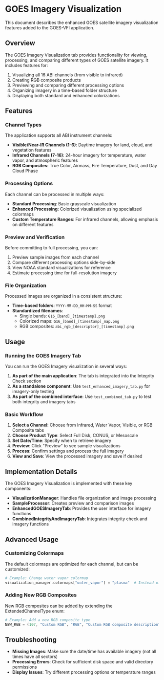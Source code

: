 # GOES Imagery Visualization

This document describes the enhanced GOES satellite imagery visualization features added to the GOES-VFI application.

## Overview

The GOES Imagery Visualization tab provides functionality for viewing, processing, and comparing different types of GOES satellite imagery. It includes features for:

1. Visualizing all 16 ABI channels (from visible to infrared)
2. Creating RGB composite products
3. Previewing and comparing different processing options
4. Organizing imagery in a time-based folder structure
5. Displaying both standard and enhanced colorizations

## Features

### Channel Types

The application supports all ABI instrument channels:

- **Visible/Near-IR Channels (1-6)**: Daytime imagery for land, cloud, and vegetation features
- **Infrared Channels (7-16)**: 24-hour imagery for temperature, water vapor, and atmospheric features
- **RGB Composites**: True Color, Airmass, Fire Temperature, Dust, and Day Cloud Phase

### Processing Options

Each channel can be processed in multiple ways:

- **Standard Processing**: Basic grayscale visualization
- **Enhanced Processing**: Colorized visualization using specialized colormaps
- **Custom Temperature Ranges**: For infrared channels, allowing emphasis on different features

### Preview and Verification

Before committing to full processing, you can:

1. Preview sample images from each channel
2. Compare different processing options side-by-side
3. View NOAA standard visualizations for reference
4. Estimate processing time for full-resolution imagery

### File Organization

Processed images are organized in a consistent structure:

- **Time-based folders**: `YYYY-MM-DD_HH-MM-SS` format
- **Standardized filenames**:
  - Single bands: `G16_[band]_[timestamp].png`
  - Colorized maps: `G16_[band]_[timestamp]_map.png`
  - RGB composites: `abi_rgb_[descriptor]_[timestamp].png`

## Usage

### Running the GOES Imagery Tab

You can run the GOES Imagery visualization in several ways:

1. **As part of the main application**: The tab is integrated into the Integrity Check section
2. **As a standalone component**: Use `test_enhanced_imagery_tab.py` for imagery-only testing
3. **As part of the combined interface**: Use `test_combined_tab.py` to test both integrity and imagery tabs

### Basic Workflow

1. **Select a Channel**: Choose from Infrared, Water Vapor, Visible, or RGB Composite tabs
2. **Choose Product Type**: Select Full Disk, CONUS, or Mesoscale
3. **Set Date/Time**: Specify when to retrieve imagery
4. **Preview**: Click "Preview" to see sample visualizations
5. **Process**: Confirm settings and process the full imagery
6. **View and Save**: View the processed imagery and save if desired

## Implementation Details

The GOES Imagery Visualization is implemented with these key components:

- **VisualizationManager**: Handles file organization and image processing
- **SampleProcessor**: Creates preview and comparison images
- **EnhancedGOESImageryTab**: Provides the user interface for imagery functions
- **CombinedIntegrityAndImageryTab**: Integrates integrity check and imagery functions

## Advanced Usage

### Customizing Colormaps

The default colormaps are optimized for each channel, but can be customized:

```python
# Example: Change water vapor colormap
visualization_manager.colormaps["water_vapor"] = "plasma"  # Instead of jet
```

### Adding New RGB Composites

New RGB composites can be added by extending the ExtendedChannelType enum:

```python
# Example: Add a new RGB composite type
NEW_RGB = (107, "Custom RGB", "RGB", "Custom RGB composite description")
```

## Troubleshooting

- **Missing Images**: Make sure the date/time has available imagery (not all times have all sectors)
- **Processing Errors**: Check for sufficient disk space and valid directory permissions
- **Display Issues**: Try different processing options or temperature ranges
